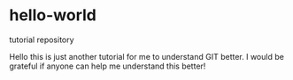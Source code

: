 # hello-world
tutorial repository

Hello this is just another tutorial for me to understand GIT better. I would be grateful if anyone can help me understand this better!
